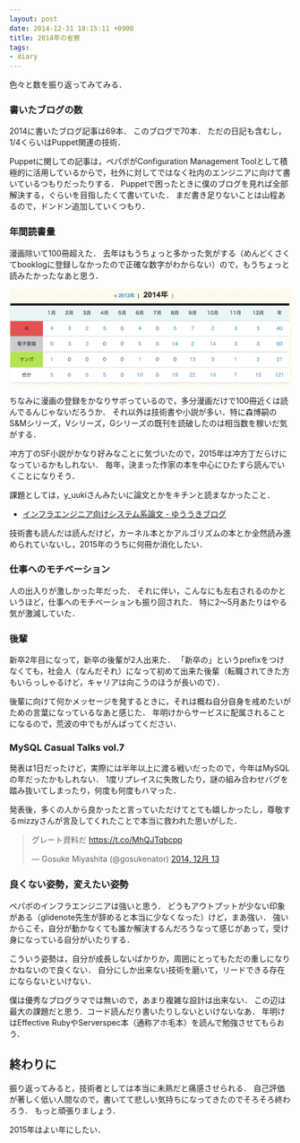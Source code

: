 ```yaml
---
layout: post
date: 2014-12-31 18:15:11 +0900
title: 2014年の省察
tags:
- diary
---
```

色々と数を振り返ってみてみる．

### 書いたブログの数

2014に書いたブログ記事は69本．
このブログで70本．
ただの日記も含むし，1/4くらいはPuppet関連の技術．

Puppetに関しての記事は，ペパボがConfiguration Management Toolとして積極的に活用しているからで，社外に対してではなく社内のエンジニアに向けて書いているつもりだったりする．
Puppetで困ったときに僕のブログを見れば全部解決する，ぐらいを目指したくて書いていた．
まだ書き足りないことは山程あるので，ドンドン追加していくつもり．

### 年間読書量

漫画除いて100冊超えた．
去年はもうちょっと多かった気がする（めんどくさくてbooklogに登録しなかったので正確な数字がわからない）ので，もうちょっと読みたかったなあと思う．

![](/images/2014/12/31/books.png)

ちなみに漫画の登録をかなりサボっているので，多分漫画だけで100冊近くは読んでるんじゃないだろうか．
それ以外は技術書や小説が多い．特に森博嗣のS\&Mシリーズ，Vシリーズ，Gシリーズの既刊を読破したのは相当数を稼いだ気がする．

冲方丁のSF小説がかなり好みなことに気づいたので，2015年は冲方丁だらけになっているかもしれない．
毎年，決まった作家の本を中心にひたすら読んでいくことになりそう．

課題としては，y_uukiさんみたいに論文とかをキチンと読まなかったこと．

- [インフラエンジニア向けシステム系論文 - ゆううきブログ](http://yuuki.hatenablog.com/entry/system-papers)

技術書も読んだは読んだけど，カーネル本とかアルゴリズムの本とか全然読み進められていないし，2015年のうちに何冊か消化したい．

### 仕事へのモチベーション

人の出入りが激しかった年だった．
それに伴い，こんなにも左右されるのかというほど，仕事へのモチベーションも振り回された．
特に2〜5月あたりはやる気が激減していた．

### 後輩

新卒2年目になって，新卒の後輩が2人出来た．
「新卒の」というprefixをつけなくても，社会人（なんだそれ）になって初めて出来た後輩（転職されてきた方もいらっしゃるけど，キャリアは向こうのほうが長いので）．

後輩に向けて何かメッセージを発するときに，それは概ね自分自身を戒めたいがための言葉になっているなあと感じた．
年明けからサービスに配属されることになるので，荒波の中でもがんばってください．

### MySQL Casual Talks vol.7

発表は1日だったけど，実際には半年以上に渡る戦いだったので，今年はMySQLの年だったかもしれない．
1度リプレイスに失敗したり，謎の組み合わせバグを踏み抜いてしまったり，何度も何度もハマった．

発表後，多くの人から良かったと言っていただけてとても嬉しかったし，尊敬するmizzyさんが言及してくれたことで本当に救われた思いがした．

<blockquote class="twitter-tweet" lang="ja"><p lang="ja" dir="ltr">グレート資料だ <a href="https://t.co/MhQJTqbcpp">https://t.co/MhQJTqbcpp</a></p>&mdash; Gosuke Miyashita (@gosukenator) <a href="https://twitter.com/gosukenator/status/543615880995684354">2014, 12月 13</a></blockquote>
<script async src="//platform.twitter.com/widgets.js" charset="utf-8"></script>

### 良くない姿勢，変えたい姿勢

ペパボのインフラエンジニアは強いと思う．
どうもアウトプットが少ない印象がある（glidenote先生が辞めると本当に少なくなった）けど，まあ強い．
強いからこそ，自分が動かなくても誰か解決するんだろうなって感じがあって，受け身になっている自分がいたりする．

こういう姿勢は，自分が成長しないばかりか，周囲にとってもただの重しになりかねないので良くない．
自分にしか出来ない技術を磨いて，リードできる存在にならないといけない．

僕は優秀なプログラマでは無いので，あまり複雑な設計は出来ない．
この辺は最大の課題だと思う．コード読んだり書いたりしないといけないなあ．
年明けはEffective RubyやServerspec本（通称アホ毛本）を読んで勉強させてもらおう．

## 終わりに

振り返ってみると，技術者としては本当に未熟だと痛感させられる．
自己評価が著しく低い人間なので，書いてて悲しい気持ちになってきたのでそろそろ終わろう．
もっと頑張りましょう．

2015年はよい年にしたい．
